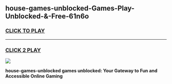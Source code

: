
## house-games-unblocked-Games-Play-Unblocked-&-Free-61n6o
<h3>
<a href="https://premium76.site?title=house-games-unblocked&ref=24A">CLICK TO PLAY</a></h3>
<hr>

<h3>
<a href="https://premium76.site?title=house-games-unblocked&ref=24A">CLICK 2 PLAY</a>
  
</h3>

<a href="https://premium76.site?title=house-games-unblocked&ref=24A"><img src="https://clearcache.store/games.png"></a>


**house-games-unblocked games unblocked: Your Gateway to Fun and Accessible Online Gaming**
